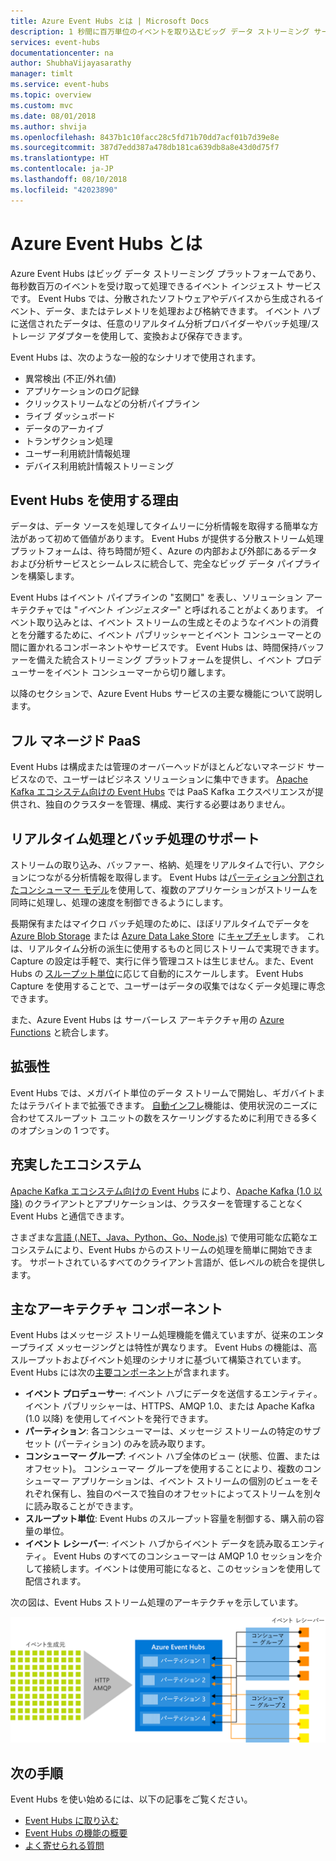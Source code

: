 ```yaml
---
title: Azure Event Hubs とは | Microsoft Docs
description: 1 秒間に百万単位のイベントを取り込むビッグ データ ストリーミング サービスである Azure Event Hubs について説明します。
services: event-hubs
documentationcenter: na
author: ShubhaVijayasarathy
manager: timlt
ms.service: event-hubs
ms.topic: overview
ms.custom: mvc
ms.date: 08/01/2018
ms.author: shvija
ms.openlocfilehash: 8437b1c10facc28c5fd71b70dd7acf01b7d39e8e
ms.sourcegitcommit: 387d7edd387a478db181ca639db8a8e43d0d75f7
ms.translationtype: HT
ms.contentlocale: ja-JP
ms.lasthandoff: 08/10/2018
ms.locfileid: "42023890"
---
```

# <a name="what-is-azure-event-hubs"></a>Azure Event Hubs とは

Azure Event Hubs はビッグ データ ストリーミング プラットフォームであり、毎秒数百万のイベントを受け取って処理できるイベント インジェスト サービスです。 Event Hubs では、分散されたソフトウェアやデバイスから生成されるイベント、データ、またはテレメトリを処理および格納できます。 イベント ハブに送信されたデータは、任意のリアルタイム分析プロバイダーやバッチ処理/ストレージ アダプターを使用して、変換および保存できます。 

Event Hubs は、次のような一般的なシナリオで使用されます。

- 異常検出 (不正/外れ値)
- アプリケーションのログ記録
- クリックストリームなどの分析パイプライン
- ライブ ダッシュボード
- データのアーカイブ
- トランザクション処理
- ユーザー利用統計情報処理
- デバイス利用統計情報ストリーミング 

## <a name="why-use-event-hubs"></a>Event Hubs を使用する理由

データは、データ ソースを処理してタイムリーに分析情報を取得する簡単な方法があって初めて価値があります。 Event Hubs が提供する分散ストリーム処理プラットフォームは、待ち時間が短く、Azure の内部および外部にあるデータおよび分析サービスとシームレスに統合して、完全なビッグ データ パイプラインを構築します。

Event Hubs はイベント パイプラインの "玄関口" を表し、ソリューション アーキテクチャでは "*イベント インジェスター*" と呼ばれることがよくあります。 イベント取り込みとは、イベント ストリームの生成とそのようなイベントの消費とを分離するために、イベント パブリッシャーとイベント コンシューマーとの間に置かれるコンポーネントやサービスです。 Event Hubs は、時間保持バッファーを備えた統合ストリーミング プラットフォームを提供し、イベント プロデューサーをイベント コンシューマーから切り離します。 

以降のセクションで、Azure Event Hubs サービスの主要な機能について説明します。 

## <a name="fully-managed-paas"></a>フル マネージド PaaS 

Event Hubs は構成または管理のオーバーヘッドがほとんどないマネージド サービスなので、ユーザーはビジネス ソリューションに集中できます。 [Apache Kafka エコシステム向けの Event Hubs](event-hubs-for-kafka-ecosystem-overview.md) では PaaS Kafka エクスペリエンスが提供され、独自のクラスターを管理、構成、実行する必要はありません。

## <a name="support-for-real-time-and-batch-processing"></a>リアルタイム処理とバッチ処理のサポート

ストリームの取り込み、バッファー、格納、処理をリアルタイムで行い、アクションにつながる分析情報を取得します。 Event Hubs は[パーティション分割されたコンシューマー モデル](event-hubs-features.md#partitions)を使用して、複数のアプリケーションがストリームを同時に処理し、処理の速度を制御できるようにします。

長期保有またはマイクロ バッチ処理のために、ほぼリアルタイムでデータを [Azure Blob Storage](https://azure.microsoft.com/services/storage/blobs/) または [Azure Data Lake Store](https://azure.microsoft.com/services/data-lake-store/)  に[キャプチャ](event-hubs-capture-overview.md)します。 これは、リアルタイム分析の派生に使用するものと同じストリームで実現できます。 Capture の設定は手軽で、実行に伴う管理コストは生じません。また、Event Hubs の [スループット単位](event-hubs-features.md#throughput-units)に応じて自動的にスケールします。 Event Hubs Capture を使用することで、ユーザーはデータの収集ではなくデータ処理に専念できます。

また、Azure Event Hubs は サーバーレス アーキテクチャ用の [Azure Functions](/azure/azure-functions/) と統合します。

## <a name="scalable"></a>拡張性 

Event Hubs では、メガバイト単位のデータ ストリームで開始し、ギガバイトまたはテラバイトまで拡張できます。 [自動インフレ](event-hubs-auto-inflate.md)機能は、使用状況のニーズに合わせてスループット ユニットの数をスケーリングするために利用できる多くのオプションの 1 つです。 

## <a name="rich-ecosystem"></a>充実したエコシステム

[Apache Kafka エコシステム向けの Event Hubs](event-hubs-for-kafka-ecosystem-overview.md) により、[Apache Kafka (1.0 以降)](https://kafka.apache.org/) のクライアントとアプリケーションは、クラスターを管理することなく Event Hubs と通信できます。
 
さまざまな[言語 (.NET、Java、Python、Go、Node.js)](https://github.com/Azure/azure-event-hubs) で使用可能な広範なエコシステムにより、Event Hubs からのストリームの処理を簡単に開始できます。 サポートされているすべてのクライアント言語が、低レベルの統合を提供します。

## <a name="key-architecture-components"></a>主なアーキテクチャ コンポーネント

Event Hubs はメッセージ ストリーム処理機能を備えていますが、従来のエンタープライズ メッセージングとは特性が異なります。 Event Hubs の機能は、高スループットおよびイベント処理のシナリオに基づいて構築されています。 Event Hubs には次の[主要コンポーネント](event-hubs-features.md)が含まれます。

- **イベント プロデューサー**: イベント ハブにデータを送信するエンティティ。 イベント パブリッシャーは、HTTPS、AMQP 1.0、または Apache Kafka (1.0 以降) を使用してイベントを発行できます。
- **パーティション**: 各コンシューマーは、メッセージ ストリームの特定のサブセット (パーティション) のみを読み取ります。
- **コンシューマー グループ**: イベント ハブ全体のビュー (状態、位置、またはオフセット)。 コンシューマー グループを使用することにより、複数のコンシューマー アプリケーションは、イベント ストリームの個別のビューをそれぞれ保有し、独自のペースで独自のオフセットによってストリームを別々に読み取ることができます。
- **スループット単位**: Event Hubs のスループット容量を制御する、購入前の容量の単位。
- **イベント レシーバー**: イベント ハブからイベント データを読み取るエンティティ。 Event Hubs のすべてのコンシューマーは AMQP 1.0 セッションを介して接続します。イベントは使用可能になると、このセッションを使用して配信されます。

次の図は、Event Hubs ストリーム処理のアーキテクチャを示しています。

![Event Hubs](./media/event-hubs-about/event_hubs_architecture.png)


## <a name="next-steps"></a>次の手順

Event Hubs を使い始めるには、以下の記事をご覧ください。

* [Event Hubs に取り込む](event-hubs-quickstart-portal.md)
* [Event Hubs の機能の概要](event-hubs-features.md)
* [よく寄せられる質問](event-hubs-faq.md)


